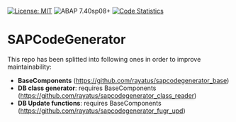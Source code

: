 [![License: MIT](https://img.shields.io/badge/License-MIT-yellow.svg)](https://github.com/rayatus/sapcodegenerator/blob/master/LICENSE)
![ABAP 7.40sp08+](https://img.shields.io/badge/ABAP-7.40sp08+-brightgreen)
[![Code Statistics](https://img.shields.io/badge/CodeStatistics-abaplint-blue)](https://abaplint.app/stats/rayatus/sapcodegenerator)

# SAPCodeGenerator

This repo has been splitted into following ones in order to improve maintainability:

- **BaseComponents**  (https://github.com/rayatus/sapcodegenerator_base)
- **DB class generator**: requires BaseComponents (https://github.com/rayatus/sapcodegenerator_class_reader)
- **DB Update functions**: requires BaseComponents (https://github.com/rayatus/sapcodegenerator_fugr_upd)

